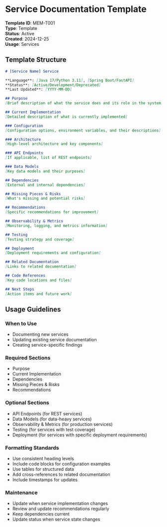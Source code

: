 # Service Documentation Template

**Template ID**: MEM-T001  
**Type**: Template  
**Status**: Active  
**Created**: 2024-12-25  
**Usage**: Services  

## Template Structure

```markdown
# [Service Name] Service

**Language**: [Java 17/Python 3.11], [Spring Boot/FastAPI]  
**Status**: [Active/Development/Deprecated]  
**Last Updated**: [YYYY-MM-DD]  

## Purpose
[Brief description of what the service does and its role in the system]

## Current Implementation
[Detailed description of what is currently implemented]

### Configuration
[Configuration options, environment variables, and their descriptions]

### Architecture
[High-level architecture and key components]

### API Endpoints
[If applicable, list of REST endpoints]

### Data Models
[Key data models and their purposes]

## Dependencies
[External and internal dependencies]

## Missing Pieces & Risks
[What's missing and potential risks]

## Recommendations
[Specific recommendations for improvement]

## Observability & Metrics
[Monitoring, logging, and metrics information]

## Testing
[Testing strategy and coverage]

## Deployment
[Deployment requirements and configuration]

## Related Documentation
[Links to related documentation]

## Code References
[Key code locations and files]

## Next Steps
[Action items and future work]
```

## Usage Guidelines

### When to Use
- Documenting new services
- Updating existing service documentation
- Creating service-specific findings

### Required Sections
- Purpose
- Current Implementation
- Dependencies
- Missing Pieces & Risks
- Recommendations

### Optional Sections
- API Endpoints (for REST services)
- Data Models (for data-heavy services)
- Observability & Metrics (for production services)
- Testing (for services with test coverage)
- Deployment (for services with specific deployment requirements)

### Formatting Standards
- Use consistent heading levels
- Include code blocks for configuration examples
- Use tables for structured data
- Add cross-references to related documentation
- Include timestamps for updates

### Maintenance
- Update when service implementation changes
- Review and update recommendations regularly
- Keep dependencies current
- Update status when service state changes
